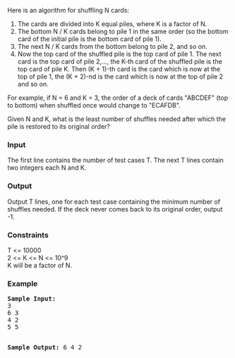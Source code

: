 <p>Here is an algorithm for shuffling N cards:</p>
<ol>
  <li>The cards are divided into K equal piles, where K is a factor of N.</li>
  <li>The bottom N / K cards belong to pile 1 in the same order (so the bottom card of the initial pile is the bottom card of pile 1).</li>
  <li>The next N / K cards from the bottom belong to pile 2, and so on.</li>
  <li>Now the top card of the shuffled pile is the top card of pile 1. The next card is the top card of pile 2,..., the K-th card of the shuffled pile is the top card of pile K. Then (K + 1)-th card is the card which is now at the top of pile 1, the (K + 2)-nd is the card which is now at the top of pile 2 and so on.</li>
</ol>

<p>For example, if N = 6 and K = 3, the order of a deck of cards "ABCDEF" (top to bottom) when shuffled once would change to "ECAFDB".</p>
<p>Given N and K, what is the least number of shuffles needed after which the pile is restored to its original order?</p>

<h3>Input</h3>
<p>The first line contains the number of test cases T. The next T lines contain two integers each N and K.</p>

<h3>Output</h3>
<p>Output T lines, one for each test case containing the minimum number of shuffles needed. If the deck never comes back to its original order, output -1.</p>

<h3>Constraints</h3>
<p>
T &lt;= 10000<br>
2 &lt;= K &lt;= N &lt;= 10^9<br>
K will be a factor of N.
</p>

<h3>Example</h3>
<pre><strong>Sample Input:</strong>
3
6 3
4 2
5 5

<strong>Sample Output:</strong>
6
4
2</pre>